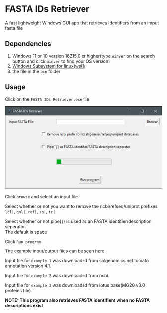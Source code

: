 # FASTA IDs Retriever

A fast lightweight Windows GUI app that retrieves Identifiers from an imput fasta file

## Dependencies

1. Windows 11 or 10 version 16215.0 or higher(type `winver` on the search button and click `winver` to find your OS version)
2. [Windows Subsystem for linux(wsl1)](INSTALL.md)
3. the file in the `bin` folder

## Usage 

Click on the `FASTA IDs Retriever.exe` file

![](img/1.png)

Click `browse` and select an input file

Select whether or not you want to remove the ncbi/refseq/uniprot prefixes `lcl|`, `gnl|`, `ref|`, `sp|`, `tr|`

Select whether or not pipe(`|`) is used as an FASTA identifier/description seperator.   
The default is space

Click `Run program`

The example input/output files can be seen [here](data/)

Input file for `example 1` was downloaded from solgenomics.net tomato annotation version 4.1.

Input file for `example 2` was downloaded from ncbi.

Input file for `example 3` was downloaded from lotus base(MG20 v3.0 proteins file).


**NOTE: This program also retrieves FASTA identifiers when no FASTA descriptions exist**  
